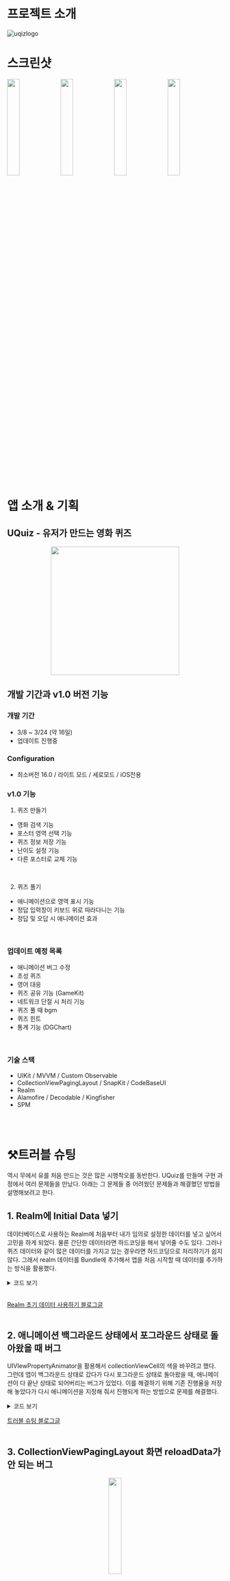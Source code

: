 

# 프로젝트 소개

![uqizlogo](https://github.com/Greeddk/UQuiz/assets/116425551/fa724db7-cde2-4b84-80ad-bf39c5102eb6)

# 스크린샷
<img width="24%" src="https://github.com/Greeddk/UQuiz/assets/116425551/b919d2e1-aa94-417c-9d3c-cef0c04a82b0"/>
<img width="24%" src="https://github.com/Greeddk/UQuiz/assets/116425551/2a971b72-8708-4bad-979f-5c78e5eb8aef"/>
<img width="24%" src="https://github.com/Greeddk/UQuiz/assets/116425551/1c4f1acd-abb9-4a5c-bfdb-0a99c24d887d"/>
<img width="24%" src="https://github.com/Greeddk/UQuiz/assets/116425551/dd4c5dcd-397c-490a-93dd-00de23261ece"/>


# 앱 소개 & 기획
## ‎UQuiz - 유저가 만드는 영화 퀴즈
<div align="center">
  <a target="_blank" href="https://apps.apple.com/kr/app/uquiz-%EC%9C%A0%EC%A0%80%EA%B0%80-%EB%A7%8C%EB%93%9C%EB%8A%94-%EC%98%81%ED%99%94-%ED%80%B4%EC%A6%88/id6479728756"><img width="300px" height="auto" src="https://github.com/DeveloperAcademy-POSTECH/MacC-Team13-SplitIt/assets/91787174/a9d5c9f2-3959-41f2-8783-dae29383f560" /></a>
  <br/>
</div>

## 개발 기간과 v1.0 버전 기능
### 개발 기간
- 3/8 ~ 3/24 (약 16일)
- 업데이트 진행중
### Configuration
- 최소버전 16.0 / 라이트 모드 / 세로모드 / iOS전용
### v1.0 기능
1. 퀴즈 만들기 
  - 영화 검색 기능
  - 포스터 영역 선택 기능
  - 퀴즈 정보 저장 기능
  - 난이도 설정 기능
  - 다른 포스터로 교체 기능
<br>

2. 퀴즈 풀기
  - 애니메이션으로 영역 표시 기능
  - 정답 입력창이 키보드 위로 따라다니는 기능
  - 정답 및 오답 시 애니메이션 효과
<br>

### 업데이트 예정 목록 
  - 애니메이션 버그 수정
  - 초성 퀴즈
  - 영어 대응
  - 퀴즈 공유 기능 (GameKit)
  - 네트워크 단절 시 처리 기능
  - 퀴즈 풀 때 bgm
  - 퀴즈 힌트
  - 통계 기능 (DGChart)
<br>

### 기술 스택
- UIKit / MVVM / Custom Observable
- CollectionViewPagingLayout / SnapKit / CodeBaseUI
- Realm
- Alamofire / Decodable / Kingfisher
- SPM
<br>
<br>

# ⚒️트러블 슈팅
 역시 무에서 유를 처음 만드는 것은 많은 시행착오를 동반한다. UQuiz를 만들며 구현 과정에서 여러 문제들을 만났다. 아래는 그 문제들 중 어려웠던 문제들과 해결했던 방법을 설명해보려고 한다.

## 1. Realm에 Initial Data 넣기
 데이터베이스로 사용하는 Realm에 처음부터 내가 임의로 설정한 데이터를 넣고 싶어서 고민을 하게 되었다. 물론 간단한 데이터라면 하드코딩을 해서 넣어줄 수도 있다. 그러나 퀴즈 데이터와 같이 많은 데이터를 가지고 있는 경우라면 하드코딩으로 처리하기가 쉽지 않다. 그래서 realm 데이터를 Bundle에 추가해서 앱을 처음 시작할 때 데이터를 추가하는 방식을 활용했다.
 
<details>
<summary>코드 보기</summary>
  
```
   func copyInitialRealm() {
   	let fileManager = FileManager.default
        let documentDirectory = fileManager.urls(for: .documentDirectory, in: .userDomainMask).first!
        let fileURL = documentDirectory.appendingPathComponent("InitialData.realm")
        
        if !fileManager.fileExists(atPath: fileURL.path) {
            let bundleURL = Bundle.main.url(forResource: "initial", withExtension: "realm")!
            
            do {
                try fileManager.copyItem(at: bundleURL, to: fileURL)
            } catch {
                print("Error copy file: \(error)")
            }
        }
    }
```
 bundle에 있는 realm 파일을 document 폴더에 저장한 후
```
 func fetchInitialData() {
       	let fileManager = FileManager.default
        let documentDirectory = fileManager.urls(for: .documentDirectory, in: .userDomainMask).first!
        let fileURL = documentDirectory.appendingPathComponent("InitialData.realm")
 
        do {
            let initialRealm = try Realm(fileURL: fileURL)
            try realm.write {
                for object in initialRealm.objects(yourRealmModel.self) {
                    realm.create(yourRealmModel.self, value: object, update: .modified)
                }
            }
        } catch let error as NSError {
            print("Error: \(error.localizedDescription)")
        }
    }
```

document 폴더에 저장한 realm 파일을 불러와서 사용하였다.

</details>


<br>

[Realm 초기 데이터 사용하기 블로그글](https://d0ngurrrrrrr.tistory.com/134)
<br>
<br>

## 2. 애니메이션 백그라운드 상태에서 포그라운드 상태로 돌아왔을 때 버그
 UIVIewPropertyAnimator을 활용해서 collectionViewCell의 색을 바꾸려고 했다. 그런데 앱이 백그라운드 상태로 갔다가 다시 포그라운드 상태로 돌아왔을 때, 애니메이션이 다 끝난 상태로 되어버리는 버그가 있었다. 이를 해결하기 위해 기존 진행율을 저장해 놓았다가 다시 애니메이션을 지정해 줘서 진행되게 하는 방법으로 문제를 해결했다.
<br>

<details>
<summary>코드 보기</summary>

```
	// SceneDelegate
func sceneDidEnterBackground(_ scene: UIScene) {
   NotificationCenter.default.post(name: Notification.Name("SceneResign"), object: nil, userInfo: ["willResign": true])
}
```
SceneDelegate에서 백그라운드 상태로 전환될 때를 케치

```
// 애니메이션을 실행한 ViewController에서
override func ViewDidLoad() {
	  NotificationCenter.default.addObserver(self, selector: #selector(sceneResignStatusNotification), name: NSNotification.Name("SceneResign"), object: nil)
}
 
// MARK: NotificationCenter (백그라운드 상태로 변화할때)
@objc private func sceneResignStatusNotification(notification: NSNotification) {
   if let value = notification.userInfo?["willResign"] as? Bool {
       isBackground = true
       pauseAnimations()
   }
}
```
애니메이션이 진행중이던 뷰컨트롤러에서 백그라운드 상태로 전환될 때, 애니메이션을 중지

```
    // UIViewPropertyAnimator 객체를 저장한 배열
    var animators: [UIViewPropertyAnimator] = []
    // 애니메이션 진행률 저장 
    var animatorProgress: [CGFloat] = []
    
	private func resumeAnimations() {
        
        // 애니메이션이 완료되면 1.0이 아닌 0으로 저장이 되기 때문에, 0이 아닌 애니메이션을 찾음
        guard let lastIndex = animatorProgress.firstIndex(where: { $0 != 0 }) else { return }
        let nextIndex = lastIndex + 1
        // 애니메이션이 표시될 cell 정보가 기억된 배열
        let list = Array(viewModel.outputQuizList.value[viewModel.outputCurrentIndex.value].selectedArea)
        let listLastIndex = list.count - 1
        
        // 백그라운드 상태인지 아닌지 Bool 값으로 구별
        if isBackground {
            
            // 마지막 애니메이션의 보이는 정도 복구
            for index in Array(list[lastIndex].area) {
                let cell = self.mainView.collectionView.cellForItem(at: IndexPath(item: index, section: 0))
                cell?.backgroundColor = .black.withAlphaComponent(1 - animatorProgress[lastIndex])
            }
            // 아직 안보이는 부분 검은색으로 다시 칠하기
            for restIndex in lastIndex + 1...listLastIndex {
                let areaList = list[restIndex]
                let areaIndex = Array(areaList.area)
                for index in areaIndex {
                    let cell = self.mainView.collectionView.cellForItem(at: IndexPath(item: index, section: 0))
                    cell?.backgroundColor = .black
                }
                // 애니메이션 다시 지정
                let animator = UIViewPropertyAnimator(duration: TimeInterval(2), curve: .linear) {
                    for index in areaIndex {
                        let cell = self.mainView.collectionView.cellForItem(at: IndexPath(item: index, section: 0))
                        cell?.backgroundColor = .clear
                    }
                }
                animators[restIndex] = animator
            }
 
            // 진행율로 애니메이션 남은 시간 계산하기
            let restTime: CGFloat = CGFloat(2) * (1 - animatorProgress[lastIndex])
            // 마지막 애니메이션 진행중인 곳에 애니메이션 주기
            let animator = UIViewPropertyAnimator(duration: Double(restTime), curve: .linear) {
                for index in Array(list[lastIndex].area) {
                    let cell = self.mainView.collectionView.cellForItem(at: IndexPath(item: index, section: 0))
                    cell?.backgroundColor = .clear
                }
            }
            animators[lastIndex] = animator
        }
        // 마지막 애니메이션 시작하기
        animators[lastIndex].startAnimation()
        // 애니메이션이 끝나면 그 다음 애니메이션 시작
        animators[lastIndex].addCompletion { position in
            if position == .end {
                self.startNextAnimation(index: nextIndex)
            }
        }
    }
```
포그라운드 상태로 돌아왔을 때, 애니메이션을 다시 시작

</details>

[트러블 슈팅 블로그글](https://d0ngurrrrrrr.tistory.com/141)
<br>
<br>

## 3. CollectionViewPagingLayout 화면 reloadData가 안 되는 버그
<p align="center">
<img width="24%" src="https://github.com/Greeddk/UQuiz/assets/116425551/0e0b07c0-578c-43be-a8d7-27b18b7231e5"/>  
</p>

 퀴즈 목록에서 중간 index의 퀴즈를 삭제하면 위와 같이 화면이 나타나는 버그가 있었다. 이 버그는 그냥 터치만 한번 해줘도 풀리는 버그였다. 하지만 이 버그는 눈에 잘 보이는 문제인 만큼 꽤나 치명적인 버그라고 생각했다. 해결 방법은 performBatchUpdates와 invalidateLayout이라는 메서드를 사용했다.
```
  self?.mainView.collectionView.reloadData()
  self?.mainView.collectionView.performBatchUpdates({
  self?.mainView.collectionView.collectionViewLayout.invalidateLayout()
  })
```
위 메서드들은 CollectionView의 레이아웃을 업데이트할 때, 특히 애니메이션과 함께 변경할 때 사용하는 메서드들로 '동적인 레이아웃 업데이트 시 사용'하거나 '애니메이션을 부드럽게 처리하는데' 사용한다고 한다. 즉 이런 버그는 UICollectionViewPagingLayout이라는 라이브러리를 활용해서 애니메이션과 동적인 레이아웃 UI를 구현해서 발생하는 버그였다.
<br>
<br>

## 4. BlurView가 사라지는 버그
<p align="center">
<img width="24%" src="https://github.com/Greeddk/UQuiz/assets/116425551/1f480fa1-753f-4899-bd80-304d82e4d487"/>
</p>

 위 사진처럼 보이면 안 되는 이미지가 Blur가 사라지면서 보이게 되는 버그가 발생했다. 이를 해결하기 위한 방법 중 내가 아는 방법으로는 2가지 방법이 있다. 첫 번째는 CIFilter를 활용하는 방법이다. 두 번째 방법은 위 이미지를 Kingfisher로 가져오는 것이라 Kingfisher의 내장 기능 중 Blur를 처리해 주는 process를 사용하는 것이다. 이번 프로젝트에선 후자의 방법으로 위의 버그를 해결했다.
 ```
  let url = PosterURL.thumbnailURL(detailURL: detailURL).endpoint
  let processor = BlurImageProcessor(blurRadius: 20.0)
  posterView.kf.setImage(with: url, options: [.processor(processor)])
```
<br>
<br>
